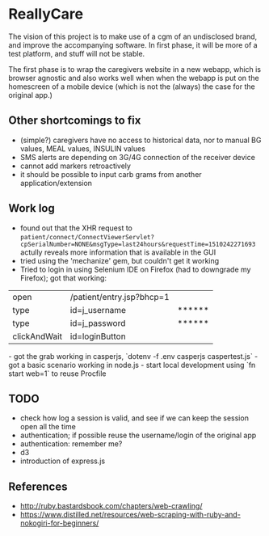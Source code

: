 # ReallyCare

The vision of this project is to make use of a cgm of an undisclosed brand, and improve the accompanying software. In first phase, it will be more of a test platform, and stuff will not be stable. 

The first phase is to wrap the caregivers website in a new webapp, which is browser agnostic and also works well when when the webapp is put on the homescreen of a mobile device (which is not the (always) the case for the original app.)

## Other shortcomings to fix
- (simple?) caregivers have no access to historical data, nor to manual BG values, MEAL values, INSULIN values
- SMS alerts are depending on 3G/4G connection of the receiver device
- cannot add markers retroactively
- it should be possible to input carb grams from another application/extension

## Work log
- found out that the XHR request to `patient/connect/ConnectViewerServlet?cpSerialNumber=NONE&msgType=last24hours&requestTime=1510242271693` actully reveals more information that is available in the GUI
- tried using the 'mechanize' gem, but couldn't get it working
- Tried to login in using Selenium IDE on Firefox (had to downgrade my Firefox); got that working: 
<table>
<tr>
	<td>open</td>
	<td>/patient/entry.jsp?bhcp=1</td>
	<td></td>
</tr>
<tr>
	<td>type</td>
	<td>id=j_username</td>
	<td>******</td>
</tr>
<tr>
	<td>type</td>
	<td>id=j_password</td>
	<td>******</td>
</tr>
<tr>
	<td>clickAndWait</td>
	<td>id=loginButton</td>
	<td></td>
</tr>
</table>
- got the grab working in casperjs, `dotenv -f .env casperjs caspertest.js`
- got a basic scenario working in node.js
- start local development using `fn start web=1` to reuse Procfile

## TODO

* check how log a session is valid, and see if we can keep the session open all the time
* authentication; if possible reuse the username/login of the original app
* authentication: remember me?
* d3
* introduction of express.js


## References

* http://ruby.bastardsbook.com/chapters/web-crawling/
* https://www.distilled.net/resources/web-scraping-with-ruby-and-nokogiri-for-beginners/

